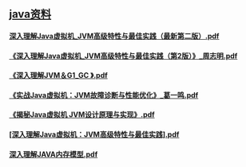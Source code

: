 ## [java资料](README.md)


#### [深入理解Java虚拟机_JVM高级特性与最佳实践（最新第二版）.pdf](https://pan.baidu.com/s/1FpawuYR7f-35asokPGKMSw?pwd=gqax)
#### [《深入理解Java虚拟机_JVM高级特性与最佳实践（第2版）》_周志明.pdf](https://pan.baidu.com/s/1AUthPJphSlQ84K5-FsDtWg?pwd=873d)
#### [《深入理解JVM＆G1_GC 》.pdf](https://pan.baidu.com/s/1BCZ8oqNyxvkN6ioM18kr7Q?pwd=b6wd)
#### [《实战Java虚拟机：JVM故障诊断与性能优化》_葛一鸣.pdf](https://pan.baidu.com/s/1ScBUeMgo2LopqKNyOTNH9Q?pwd=sc4e)
#### [《揭秘Java虚拟机 JVM设计原理与实现》.pdf](https://pan.baidu.com/s/1EYoSbWYfrd5Bm5LQh9slGA?pwd=tk8d)
#### [[深入理解Java虚拟机：JVM高级特性与最佳实践].pdf](https://pan.baidu.com/s/1WCwOp2HXrhWWY3HQpTnAxw?pwd=nmn3)
#### [深入理解JAVA内存模型.pdf](https://pan.baidu.com/s/1V6c1e_RT148muGmDiXs7gw?pwd=95ib)














